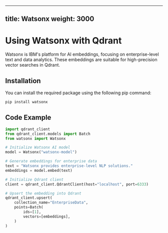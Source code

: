
---
title: Watsonx
weight: 3000
---

# Using Watsonx with Qdrant 

Watsonx is IBM's platform for AI embeddings, focusing on enterprise-level text and data analytics. These embeddings are suitable for high-precision vector searches in Qdrant.

## Installation

You can install the required package using the following pip command:

```bash
pip install watsonx
```

## Code Example


```python
import qdrant_client
from qdrant_client.models import Batch
from watsonx import Watsonx

# Initialize Watsonx AI model
model = Watsonx("watsonx-model")

# Generate embeddings for enterprise data
text = "Watsonx provides enterprise-level NLP solutions."
embeddings = model.embed(text)

# Initialize Qdrant client
client = qdrant_client.QdrantClient(host="localhost", port=6333)

# Upsert the embedding into Qdrant
qdrant_client.upsert(
    collection_name="EnterpriseData",
    points=Batch(
        ids=[1],
        vectors=[embeddings],
    )
)

```
